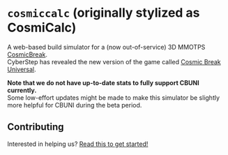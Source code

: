 # `cosmiccalc` (originally stylized as CosmiCalc)

A web-based build simulator for a (now out-of-service) 3D MMOTPS [CosmicBreak](http://cosmicbreak.cyberstep.com).  
CyberStep has revealed the new version of the game called [Cosmic Break Universal](https://cosmicbreak-universal.com/).

**Note that we do not have up-to-date stats to fully support CBUNI currently.**  
Some low-effort updates might be made to make this simulator be slightly more helpful for CBUNI during the beta period.

## Contributing

Interested in helping us? [Read this to get started!](CONTRIBUTING.md)

